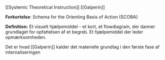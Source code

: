 [[Systemic Theoretical Instruction]]
[[Galperin]]

**Forkortelse**:
Schema for the Orienting Basis of Action (SCOBA)

**Definition:**
Et visuelt hjælpemiddel - et kort, et flowdiagram, der danner grundlaget for opfattelsen af et begreb. Et hjælpemiddel der leder opmærksomheden.

Det er hvad [[Galperin]] kalder det materielle grundlag i den første fase af internaliseringen

